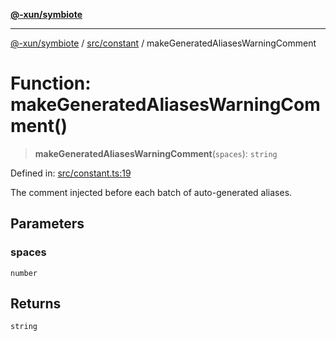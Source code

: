 [**@-xun/symbiote**](../../../README.md)

***

[@-xun/symbiote](../../../README.md) / [src/constant](../README.md) / makeGeneratedAliasesWarningComment

# Function: makeGeneratedAliasesWarningComment()

> **makeGeneratedAliasesWarningComment**(`spaces`): `string`

Defined in: [src/constant.ts:19](https://github.com/Xunnamius/symbiote/blob/a116b07afe112308bfdfdf94cf09246be76165ef/src/constant.ts#L19)

The comment injected before each batch of auto-generated aliases.

## Parameters

### spaces

`number`

## Returns

`string`
